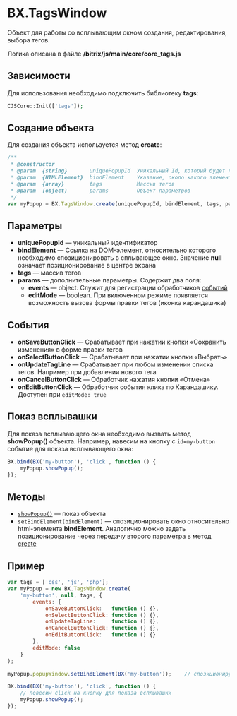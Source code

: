 BX.TagsWindow
=============

Объект для работы со всплывающим окном создания, редактирования, выбора тегов.

Логика описана в файле **/bitrix/js/main/core/core_tags.js**


<a name="dependence"><h2>Зависимости</h2></a>

Для использования необходимо подключить библиотеку **tags**:

```php
CJSCore::Init(['tags']);
```

<a name="create"><h2>Создание объекта</h2></a>
Для создания объекта используется метод **create**:
```javascript
/**
 * @constructor
 * @param  {string}       uniquePopupId  Уникальный Id, который будет присвоен DOM-элементу
 * @param  {HTMLElement}  bindElement    Указание, около какого элемента позиционировать окно
 * @param  {array}        tags           Массив тегов
 * @param  {object}       params         Объект параметров
 */
var myPopup = BX.TagsWindow.create(uniquePopupId, bindElement, tags, params);
```


<a name="params"><h2>Параметры</h2></a>

* **uniquePopupId** — уникальный идентификатор
* **bindElement** — Ссылка на DOM-элемент, относительно которого необходимо спозиционировать в сплывающее окно. Значение **null** означает позиционирование в центре экрана
* **tags** — массив тегов
* **params** — дополнительные параметры. Содержит два поля:
    * **events** — object. Служит для регистрации обработчиков [событий](#events)
    * **editMode** — boolean. При включенном режиме появляется возможность вызова формы правки тегов (иконка карандашика)



<a name="events"><h2>События</h2></a>
* **onSaveButtonClick** — Срабатывает при нажатии кнопки «Сохранить изменения» в форме правки тегов
* **onSelectButtonClick** — Срабатывает при нажатии кнопки «Выбрать»
* **onUpdateTagLine** — Срабатывает при любом изменении списка тегов. Например при добавлении нового тега
* **onCancelButtonClick** — Обработчик нажатия кнопки «Отмена»
* **onEditButtonClick** — Обработчик события клика по Карандашику. Доступен при <code>editMode: true</code>



<a name="showPopup"><h2>Показ всплывашки</h2></a>
Для показа всплывающего окна необходимо вызвать метод **showPopup()** объекта.
Например, навесим на кнопку с `id=my-button` событие для показа всплывающего окна:
```javascript
BX.bind(BX('my-button'), 'click', function () {
    myPopup.showPopup();
});
```


<a name="methods"><h2>Методы</h2></a>
* <code>[showPopup()](#showPopup)</code> — показ объекта
* <code>setBindElement(bindElement)</code> — спозиционировать окно относительно html-элемента **bindElement**. Аналогично можно задать позиционирование через передачу второго параметра в метод [create](#create)



<a name="example"><h2>Пример</h2></a>

```javascript
var tags = ['css', 'js', 'php'];
var myPopup = new BX.TagsWindow.create(
    'my-button', null, tags, {
        events: {
            onSaveButtonClick:   function () {},
            onSelectButtonClick: function () {},
            onUpdateTagLine:     function () {},
            onCancelButtonClick: function () {},
            onEditButtonClick:   function () {}
        },
        editMode: false 
    }
);

myPopup.popupWindow.setBindElement(BX('my-button'));    // спозиционируем окно

BX.bind(BX('my-button'), 'click', function () {
    // повесим click на кнопку для показа всплывашки
    myPopup.showPopup();
});
```